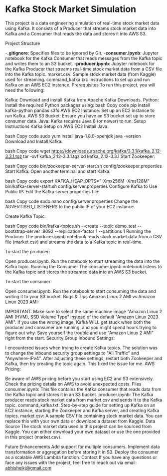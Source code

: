 # Kafka Stock Market Simulation

This project is a data engineering simulation of real-time stock market data using Kafka. It consists of a Producer that streams stock market data into Kafka and a Consumer that reads the data and stores it into AWS S3.

Project Structure

-**.gitignore**: Specifies files to be ignored by Git.
-**consumer.ipynb**: Jupyter notebook for the Kafka Consumer that reads messages from the Kafka topic and writes them to an S3 bucket.
-**producer.ipynb**: Jupyter notebook for the Kafka Producer that streams real-time stock market data from a CSV file into the Kafka topic.
market.csv: Sample stock market data (from Kaggle) used for streaming.
command_kafka.txt: Instructions to set up and run Kafka on an AWS EC2 instance.
Prerequisites
To run this project, you will need the following:

Kafka: Download and install Kafka from Apache Kafka Downloads.
Python: Install the required Python packages using:
bash
Copy code
pip install kafka-python pandas s3fs
AWS EC2 Instance: Set up an EC2 instance to run Kafka.
AWS S3 Bucket: Ensure you have an S3 bucket set up to store consumer data.
Java: Kafka requires Java 8 (or newer) to run.
Setup Instructions
Kafka Setup on AWS EC2
Install Java:

bash
Copy code
sudo yum install java-1.8.0-openjdk
java -version
Download and Install Kafka:

bash
Copy code
wget https://downloads.apache.org/kafka/3.3.1/kafka_2.12-3.3.1.tgz
tar -xvf kafka_2.12-3.3.1.tgz
cd kafka_2.12-3.3.1
Start Zookeeper:

bash
Copy code
bin/zookeeper-server-start.sh config/zookeeper.properties
Start Kafka: Open another terminal and start Kafka:

bash
Copy code
export KAFKA_HEAP_OPTS="-Xmx256M -Xms128M"
bin/kafka-server-start.sh config/server.properties
Configure Kafka to Use Public IP: Edit the Kafka server.properties file:

bash
Copy code
sudo nano config/server.properties
Change the ADVERTISED_LISTENERS to the public IP of your EC2 instance.

Create Kafka Topic:

bash
Copy code
bin/kafka-topics.sh --create --topic demo_test --bootstrap-server <Your Public IP>:9092 --replication-factor 1 --partitions 1
Running the Producer
The producer.ipynb notebook reads stock market data from a CSV file (market.csv) and streams the data to a Kafka topic in real-time.

To start the producer:

Open producer.ipynb.
Run the notebook to start streaming the data into the Kafka topic.
Running the Consumer
The consumer.ipynb notebook listens to the Kafka topic and stores the streamed data into an AWS S3 bucket.

To start the consumer:

Open consumer.ipynb.
Run the notebook to start consuming the data and writing it to your S3 bucket.
Bugs & Tips
Amazon Linux 2 AMI vs Amazon Linux 2023 AMI:

IMPORTANT: Make sure to select the same machine image "Amazon Linux 2 AMI (HVM), SSD Volume Type" instead of the default "Amazon Linux 2023 AMI". If you use the wrong image, Kafka WILL get stuck when both the producer and consumer are running, and you might spend hours trying to figure out why. Save yourself the trouble and use "Amazon Linux 2 AMI" right from the start.
Security Group Inbound Settings:

I encountered issues when trying to create Kafka topics. The solution was to change the inbound security group settings to "All Traffic" and "Anywhere-IPv4". After adjusting these settings, restart both Zookeeper and Kafka, then try creating the topic again. This fixed the issue for me.
AWS Pricing:

Be aware of AWS pricing before you start using EC2 and S3 extensively. Check the pricing details on AWS to avoid unexpected costs.
Files
consumer.ipynb: This file contains the Kafka consumer that reads data from the Kafka topic and stores it in an S3 bucket.
producer.ipynb: The Kafka producer reads stock market data from market.csv and sends it to the Kafka topic.
command_kafka.txt: Step-by-step guide for setting up Kafka on an EC2 instance, starting the Zookeeper and Kafka server, and creating Kafka topics.
market.csv: A sample CSV file containing stock market data. You can replace this with your own data or download a dataset from Kaggle.
Data Source
The stock market data used in this project can be sourced from Kaggle. You can either download your own dataset or use the one provided in this project (market.csv).

Future Enhancements
Add support for multiple consumers.
Implement data transformation or aggregation before storing it in S3.
Deploy the consumer as a scalable AWS Lambda function.
Contact
If you have any questions or face any issues with the project, feel free to reach out via email: abhisheikj@gmail.com
